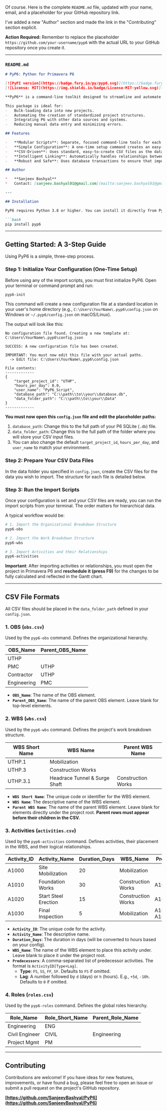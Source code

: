 Of course. Here is the complete `README.md` file, updated with your name, email, and a placeholder for your GitHub repository link.

I've added a new "Author" section and made the link in the "Contributing" section explicit.

**Action Required:** Remember to replace the placeholder `https://github.com/your-username/pyp6` with the actual URL to your GitHub repository once you create it.

---

### `README.md`

```markdown
# PyP6: Python for Primavera P6

[![PyPI version](https://badge.fury.io/py/pyp6.svg)](https://badge.fury.io/py/pyp6)
[![License: MIT](https://img.shields.io/badge/License-MIT-yellow.svg)](https://opensource.org/licenses/MIT)

**PyP6** is a command-line toolkit designed to streamline and automate workflows for Oracle Primavera P6 by directly interacting with its SQLite database. It allows project managers, planners, and developers to programmatically add and manage project data like OBS, WBS, Activities, and Relationships using simple CSV files.

This package is ideal for:
-   Bulk-loading data into new projects.
-   Automating the creation of standardized project structures.
-   Integrating P6 with other data sources and systems.
-   Reducing manual data entry and minimizing errors.

## Features

-   **Modular Scripts**: Separate, focused command-line tools for each data type.
-   **Simple Configuration**: A one-time setup command creates an easy-to-edit configuration file.
-   **CSV-Driven**: Uses standard, easy-to-create CSV files as the data source.
-   **Intelligent Linking**: Automatically handles relationships between new and existing activities.
-   **Robust and Safe**: Uses database transactions to ensure that imports are all-or-nothing, preventing partial, corrupted data.

## Author

*   **Sanjeev Bashyal**
*   Contact: [sanjeev.bashyal01@gmail.com](mailto:sanjeev.bashyal01@gmail.com)

---

## Installation

PyP6 requires Python 3.8 or higher. You can install it directly from PyPI using pip.

```bash
pip install pyp6
```

---

## Getting Started: A 3-Step Guide

Using PyP6 is a simple, three-step process.

### Step 1: Initialize Your Configuration (One-Time Setup)

Before using any of the import scripts, you must first initialize PyP6. Open your terminal or command prompt and run:

```bash
pyp6-init
```

This command will create a new configuration file at a standard location in your user's home directory (e.g., `C:\Users\YourName\.pyp6\config.json` on Windows or `~/.pyp6/config.json` on macOS/Linux).

The output will look like this:

```
No configuration file found. Creating a new template at: C:\Users\YourName\.pyp6\config.json

SUCCESS: A new configuration file has been created.

IMPORTANT: You must now edit this file with your actual paths.
  -> Edit file: C:\Users\YourName\.pyp6\config.json

File contents:
-------------
{
    "target_project_id": "UTHP",
    "hours_per_day": 8.0,
    "user_name": "PyP6_Script",
    "database_path": "C:\\path\\to\\your\\database.db",
    "data_folder_path": "C:\\path\\to\\your\\Data"
}
-------------
```

**You must now open this `config.json` file and edit the placeholder paths:**

1.  `database_path`: Change this to the full path of your P6 SQLite (`.db`) file.
2.  `data_folder_path`: Change this to the full path of the folder where you will store your CSV input files.
3.  You can also change the default `target_project_id`, `hours_per_day`, and `user_name` to match your environment.

### Step 2: Prepare Your CSV Data Files

In the data folder you specified in `config.json`, create the CSV files for the data you wish to import. The structure for each file is detailed below.

### Step 3: Run the Import Scripts

Once your configuration is set and your CSV files are ready, you can run the import scripts from your terminal. The order matters for hierarchical data.

A typical workflow would be:

```bash
# 1. Import the Organizational Breakdown Structure
pyp6-obs

# 2. Import the Work Breakdown Structure
pyp6-wbs

# 3. Import Activities and their Relationships
pyp6-activities
```

**Important**: After importing activities or relationships, you must open the project in Primavera P6 and **reschedule it (press F9)** for the changes to be fully calculated and reflected in the Gantt chart.

---

## CSV File Formats

All CSV files should be placed in the `data_folder_path` defined in your `config.json`.

### 1. OBS (`obs.csv`)

Used by the `pyp6-obs` command. Defines the organizational hierarchy.

| OBS_Name      | Parent_OBS_Name |
|---------------|-----------------|
| UTHP          |                 |
| PMC           | UTHP            |
| Contractor    | UTHP            |
| Engineering   | PMC             |

*   **`OBS_Name`**: The name of the OBS element.
*   **`Parent_OBS_Name`**: The name of the parent OBS element. Leave blank for top-level elements.

### 2. WBS (`wbs.csv`)

Used by the `pyp6-wbs` command. Defines the project's work breakdown structure.

| WBS Short Name | WBS Name                      | Parent WBS Name        |
|----------------|-------------------------------|------------------------|
| UTHP.1         | Mobilization                  |                        |
| UTHP.3         | Construction Works            |                        |
| UTHP.3.1       | Headrace Tunnel & Surge Shaft | Construction Works     |

*   **`WBS Short Name`**: The unique code or identifier for the WBS element.
*   **`WBS Name`**: The descriptive name of the WBS element.
*   **`Parent WBS Name`**: The name of the parent WBS element. Leave blank for elements directly under the project root. **Parent rows must appear before their children in the CSV.**

### 3. Activities (`activities.csv`)

Used by the `pyp6-activities` command. Defines activities, their placement in the WBS, and their logical relationships.

| Activity_ID | Activity_Name                            | Duration_Days | WBS_Name           | Predecessors               |
|-------------|------------------------------------------|---------------|--------------------|----------------------------|
| A1000       | Site Mobilization                        | 20            | Mobilization       |                            |
| A1010       | Foundation Works                         | 30            | Construction Works | A1000                      |
| A1020       | Start Steel Erection                     | 15            | Construction Works | A1010[SS+5d]               |
| A1030       | Final Inspection                         | 5             | Mobilization       | A1010[FS], A1020[FF-2d]    |

*   **`Activity_ID`**: The unique code for the activity.
*   **`Activity_Name`**: The descriptive name.
*   **`Duration_Days`**: The duration in days (will be converted to hours based on your config).
*   **`WBS_Name`**: The name of the WBS element to place this activity under. Leave blank to place it under the project root.
*   **`Predecessors`**: A comma-separated list of predecessor activities. The format is `ActivityID[Type+Lag]`.
    *   **Type**: `FS`, `SS`, `FF`, `SF`. Defaults to `FS` if omitted.
    *   **Lag**: A number followed by `d` (days) or `h` (hours). E.g., `+5d`, `-10h`. Defaults to `0` if omitted.

### 4. Roles (`roles.csv`)

Used by the `pyp6-roles` command. Defines the global roles hierarchy.

| Role_Name      | Role_Short_Name | Parent_Role_Name |
|----------------|-----------------|------------------|
| Engineering    | ENG             |                  |
| Civil Engineer | CIVIL           | Engineering      |
| Project Mgmt   | PM              |                  |

---

## Contributing

Contributions are welcome! If you have ideas for new features, improvements, or have found a bug, please feel free to open an issue or submit a pull request on the project's GitHub repository.

**[https://github.com/SanjeevBashyal/PyP6](https://github.com/SanjeevBashyal/PyP6)**
```